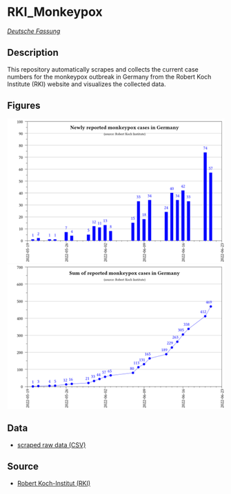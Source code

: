 # RKI_Monkeypox

_[Deutsche Fassung](README.md)_

## Description

This repository automatically scrapes and collects the current case numbers for the monkeypox outbreak in Germany from the Robert Koch Institute (RKI) website and visualizes the collected data.

## Figures
![](plots_en/plot_num_cases.png)
![](plots_en/plot_sum_cases.png)

## Data
- [scraped raw data (CSV)](data/RKI_Monkeypox.csv)

## Source
- [Robert Koch-Institut (RKI)](https://www.rki.de/DE/Content/InfAZ/A/Affenpocken/Ausbruch-2022-Situation-Deutschland.html)

